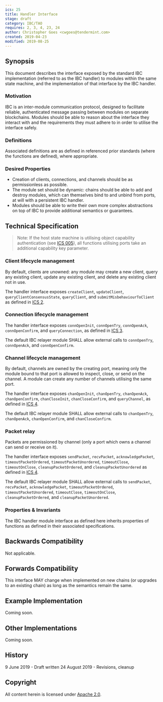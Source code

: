 ```yaml
---
ics: 25
title: Handler Interface
stage: draft
category: IBC/TAO
requires: 2, 3, 4, 23, 24
author: Christopher Goes <cwgoes@tendermint.com>
created: 2019-04-23
modified: 2019-08-25
---
```


## Synopsis

This document describes the interface exposed by the standard IBC implementation (referred to as the IBC handler) to modules within the same state machine, and the implementation of that interface by the IBC handler.

### Motivation

IBC is an inter-module communication protocol, designed to facilitate reliable, authenticated message passing between modules on separate blockchains. Modules should be able to reason about the interface they interact with and the requirements they must adhere to in order to utilise the interface safely.

### Definitions

Associated definitions are as defined in referenced prior standards (where the functions are defined), where appropriate.

### Desired Properties

- Creation of clients, connections, and channels should be as permissionless as possible.
- The module set should be dynamic: chains should be able to add and destroy modules, which can themselves bind to and unbind from ports, at will with a persistent IBC handler.
- Modules should be able to write their own more complex abstractions on top of IBC to provide additional semantics or guarantees.

## Technical Specification

> Note: If the host state machine is utilising object capability authentication (see [ICS 005](../ics-005-port-allocation)), all functions utilising ports take an additional capability key parameter.

### Client lifecycle management

By default, clients are unowned: any module may create a new client, query any existing client, update any existing client, and delete any existing client not in use.

The handler interface exposes `createClient`, `updateClient`, `queryClientConsensusState`, `queryClient`, and `submitMisbehaviourToClient` as defined in [ICS 2](../ics-002-client-semantics).

### Connection lifecycle management

The handler interface exposes `connOpenInit`, `connOpenTry`, `connOpenAck`, `connOpenConfirm`, and `queryConnection`, as defined in [ICS 3](../ics-003-connection-semantics).

The default IBC relayer module SHALL allow external calls to `connOpenTry`, `connOpenAck`, and `connOpenConfirm`.

### Channel lifecycle management

By default, channels are owned by the creating port, meaning only the module bound to that port is allowed to inspect, close, or send on the channel. A module can create any number of channels utilising the same port.

The handler interface exposes `chanOpenInit`, `chanOpenTry`, `chanOpenAck`, `chanOpenConfirm`, `chanCloseInit`, `chanCloseConfirm`, and `queryChannel`, as defined in [ICS 4](../ics-004-channel-and-packet-semantics).

The default IBC relayer module SHALL allow external calls to `chanOpenTry`, `chanOpenAck`, `chanOpenConfirm`, and `chanCloseConfirm`.

### Packet relay

Packets are permissioned by channel (only a port which owns a channel can send or receive on it).

The handler interface exposes `sendPacket`, `recvPacket`, `acknowledgePacket`, `timeoutPacketOrdered`, `timeoutPacketUnordered`, `timeoutClose`, `timeoutOnClose`, `cleanupPacketOrdered`, and `cleanupPacketUnordered` as defined in [ICS 4](../ics-004-channel-and-packet-semantics).

The default IBC relayer module SHALL allow external calls to `sendPacket`, `recvPacket`, `acknowledgePacket`, `timeoutPacketOrdered`, `timeoutPacketUnordered`, `timeoutClose`, `timeoutOnClose`, `cleanupPacketOrdered`, and `cleanupPacketUnordered`.

### Properties & Invariants

The IBC handler module interface as defined here inherits properties of functions as defined in their associated specifications.

## Backwards Compatibility

Not applicable.

## Forwards Compatibility

This interface MAY change when implemented on new chains (or upgrades to an existing chain) as long as the semantics remain the same.

## Example Implementation

Coming soon.

## Other Implementations

Coming soon.

## History

9 June 2019 - Draft written
24 August 2019 - Revisions, cleanup

## Copyright

All content herein is licensed under [Apache 2.0](https://www.apache.org/licenses/LICENSE-2.0).
